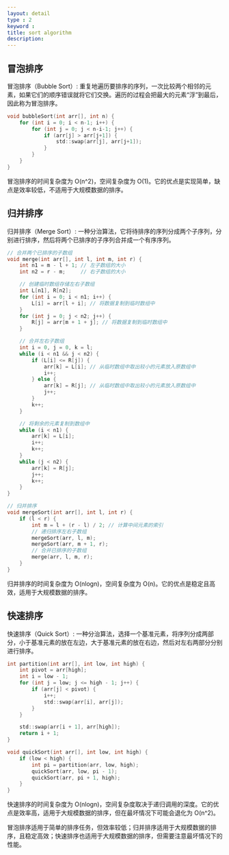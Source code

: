```yaml
---
layout: detail
type : 2
keyword :     
title: sort algorithm
description: 
---
```


## 冒泡排序

冒泡排序（Bubble Sort）: 
重复地遍历要排序的序列，一次比较两个相邻的元素，如果它们的顺序错误就将它们交换。遍历的过程会把最大的元素“浮”到最后，因此称为冒泡排序。
```c
void bubbleSort(int arr[], int n) {
    for (int i = 0; i < n-1; i++) {
        for (int j = 0; j < n-i-1; j++) {
            if (arr[j] > arr[j+1]) {
                std::swap(arr[j], arr[j+1]);
            }
        }
    }
}
```
冒泡排序的时间复杂度为 O(n^2)，空间复杂度为 O(1)。它的优点是实现简单，缺点是效率较低，不适用于大规模数据的排序。

## 归并排序

归并排序（Merge Sort）: 
一种分治算法，它将待排序的序列分成两个子序列，分别进行排序，然后将两个已排序的子序列合并成一个有序序列。
```c
// 合并两个已排序的子数组
void merge(int arr[], int l, int m, int r) {
    int n1 = m - l + 1; // 左子数组的大小
    int n2 = r - m;     // 右子数组的大小

    // 创建临时数组存储左右子数组
    int L[n1], R[n2];
    for (int i = 0; i < n1; i++) {
        L[i] = arr[l + i]; // 将数据复制到临时数组中
    }
    for (int j = 0; j < n2; j++) {
        R[j] = arr[m + 1 + j]; // 将数据复制到临时数组中
    }

    // 合并左右子数组
    int i = 0, j = 0, k = l;
    while (i < n1 && j < n2) {
        if (L[i] <= R[j]) {
            arr[k] = L[i]; // 从临时数组中取出较小的元素放入原数组中
            i++;
        } else {
            arr[k] = R[j]; // 从临时数组中取出较小的元素放入原数组中
            j++;
        }
        k++;
    }

    // 将剩余的元素复制到数组中
    while (i < n1) {
        arr[k] = L[i];
        i++;
        k++;
    }
    while (j < n2) {
        arr[k] = R[j];
        j++;
        k++;
    }
}

// 归并排序
void mergeSort(int arr[], int l, int r) {
    if (l < r) {
        int m = l + (r - l) / 2; // 计算中间元素的索引
        // 递归排序左右子数组
        mergeSort(arr, l, m);
        mergeSort(arr, m + 1, r);
        // 合并已排序的子数组
        merge(arr, l, m, r);
    }
}

```

归并排序的时间复杂度为 O(nlogn)，空间复杂度为 O(n)。它的优点是稳定且高效，适用于大规模数据的排序。


## 快速排序
快速排序（Quick Sort）: 
一种分治算法，选择一个基准元素，将序列分成两部分，小于基准元素的放在左边，大于基准元素的放在右边，然后对左右两部分分别进行排序。
```c
int partition(int arr[], int low, int high) {
    int pivot = arr[high];
    int i = low - 1;
    for (int j = low; j <= high - 1; j++) {
        if (arr[j] < pivot) {
            i++;
            std::swap(arr[i], arr[j]);
        }
    }

    std::swap(arr[i + 1], arr[high]);
    return i + 1;
}

void quickSort(int arr[], int low, int high) {
    if (low < high) {
        int pi = partition(arr, low, high);
        quickSort(arr, low, pi - 1);
        quickSort(arr, pi + 1, high);
    }
}

```
快速排序的时间复杂度为 O(nlogn)，空间复杂度取决于递归调用的深度。它的优点是效率高，适用于大规模数据的排序，但在最坏情况下可能会退化为 O(n^2)。

冒泡排序适用于简单的排序任务，但效率较低；归并排序适用于大规模数据的排序，且稳定高效；快速排序也适用于大规模数据的排序，但需要注意最坏情况下的性能。